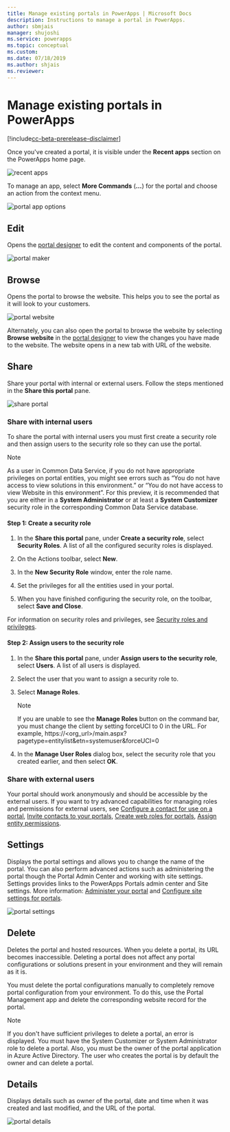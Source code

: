 ```yaml
---
title: Manage existing portals in PowerApps | Microsoft Docs
description: Instructions to manage a portal in PowerApps.
author: sbmjais
manager: shujoshi
ms.service: powerapps
ms.topic: conceptual
ms.custom: 
ms.date: 07/18/2019
ms.author: shjais
ms.reviewer:
---
```


# Manage existing portals in PowerApps

[!include[cc-beta-prerelease-disclaimer](../../includes/cc-beta-prerelease-disclaimer.md)]

Once you've created a portal, it is visible under the **Recent apps** section on the PowerApps home page.

![recent apps](media/recent-apps.png "Recent apps")  

To manage an app, select **More Commands** (**…**) for the portal and choose an action from the context menu.

![portal app options](media/portal-app-options.png "Portal app options")  

## Edit

Opens the [portal designer](portal-designer-anatomy.md) to edit the content and components of the portal.  

![portal maker](media/portal-maker.png "Portal maker")  

## Browse

Opens the portal to browse the website. This helps you to see the portal as it will look to your customers.

![portal website](media/portal-website.png "Portal website")  

Alternately, you can also open the portal to browse the website by selecting **Browse website** in the [portal designer](portal-designer-anatomy.md) to view the changes you have made to the website. The website opens in a new tab with URL of the website.

## Share

Share your portal with internal or external users. Follow the steps mentioned in the **Share this portal** pane.

![share portal](media/share-portal.png "Share portal")  

### Share with internal users

To share the portal with internal users you must first create a security role and then assign users to the security role so they can use the portal.

> [!NOTE]
> As a user in Common Data Service, if you do not have appropriate privileges on portal entities, you might see errors such as “You do not have access to view solutions in this environment.” or “You do not have access to view Website in this environment”. For this preview, it is recommended that you are either in a **System Administrator** or at least a **System Customizer** security role in the corresponding Common Data Service database.

#### Step 1: Create a security role

1.  In the **Share this portal** pane, under **Create a security role**, select **Security Roles**. A list of all the configured security roles is displayed.

2.  On the Actions toolbar, select **New**.

3.  In the **New Security Role** window, enter the role name.

4.  Set the privileges for all the entities used in your portal.

5.  When you have finished configuring the security role, on the toolbar, select **Save and Close**.

For information on security roles and privileges, see [Security roles and privileges](https://docs.microsoft.com/en-us/dynamics365/customer-engagement/admin/security-roles-privileges).  

#### Step 2: Assign users to the security role

1.  In the **Share this portal** pane, under **Assign users to the security role**, select **Users**. A list of all users is displayed.

2.  Select the user that you want to assign a security role to.

3.  Select **Manage Roles**.

    > [!NOTE]
    > If you are unable to see the **Manage Roles** button on the command bar, you must change the client by setting forceUCI to 0 in the URL. For example, https://&lt;org\_url&gt;/main.aspx?pagetype=entitylist&etn=systemuser&forceUCI=0

4.  In the **Manage User Roles** dialog box, select the security role that you created earlier, and then select **OK**.

### Share with external users

Your portal should work anonymously and should be accessible by the external users. If you want to try advanced capabilities for managing roles and permissions for external users, see [Configure a contact for use on a portal](https://docs.microsoft.com/en-us/dynamics365/customer-engagement/portals/configure-contacts), [Invite contacts to your portals](https://docs.microsoft.com/en-us/dynamics365/customer-engagement/portals/invite-contacts), [Create web roles for portals](https://docs.microsoft.com/en-us/dynamics365/customer-engagement/portals/create-web-roles), [Assign entity permissions](https://docs.microsoft.com/en-us/dynamics365/customer-engagement/portals/assign-entity-permissions).  

## Settings

Displays the portal settings and allows you to change the name of the portal. You can also perform advanced actions such as administering the portal though the Portal Admin Center and working with site settings. Settings provides links to the PowerApps Portals admin center and Site settings. More information: [Administer your portal](https://docs.microsoft.com/en-us/dynamics365/customer-engagement/portals/manage-portal) and [Configure site settings for portals](https://docs.microsoft.com/en-us/dynamics365/customer-engagement/portals/configure-site-settings).  

![portal settings](media/portal-settings.png "Portal settings")  

## Delete

Deletes the portal and hosted resources. When you delete a portal, its URL becomes inaccessible. Deleting a portal does not affect any portal configurations or solutions present in your environment and they will remain as it is. 

You must delete the portal configurations manually to completely remove portal configuration from your environment. To do this, use the Portal Management app and delete the corresponding website record for the portal.

> [!NOTE]
> If you don't have sufficient privileges to delete a portal, an error is displayed. You must have the System Customizer or System Administrator role to delete a portal. Also, you must be the owner of the portal application in Azure Active Directory. The user who creates the portal is by default the owner and can delete a portal.

## Details

Displays details such as owner of the portal, date and time when it was created and last modified, and the URL of the portal.

![portal details](media/portal-details.png "Portal details")  

